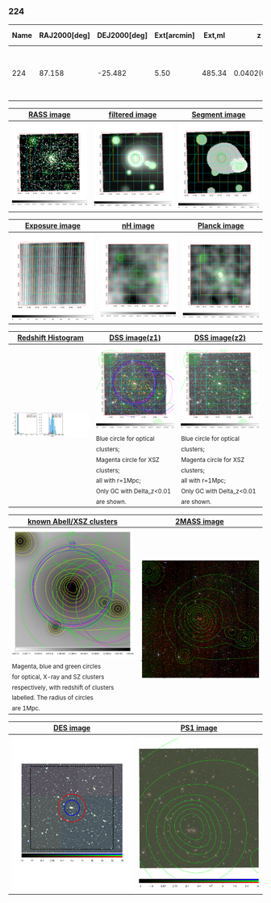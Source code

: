 <div STYLE="page-break-after: always;"></div>

### 224

|Name|RAJ2000[deg]|DEJ2000[deg] |Ext[arcmin]| Ext,ml | z | z_src| C|GC(XSZ,Delta_z<0.01)| GC(OPT,Delta_z<0.01)|GC| R_sig[arcmin] | R500[arcmin] | R500[Mpc]| CRsig[c/s] | CR500[c/s] |L500[1E44 erg/s]|F500[1E-12 erg/s/cm^2]| M500[1E14 Msun]|Tx[keV]|Cnt_sig|Beta|Rc[arcmin]|Comment|Alias|
|---|---|---|---|---|---|------|---|--------|---------|----------|---|---|---|---|---|---|---|---|---|---|---|---|---|---|
|224| 87.158| -25.482| 5.50| 485.34| 0.0402(0.005)| z1, z_xsz| B| MCXC, PSZ2, Tar, XB| A, N, W| A, MCXC, N, PSZ2, Tar, W, XB| 26.675| 17.250| 0.823| 0.832(0.058)| 0.786(0.054)| 0.564(0.025)| 14.962(0.672)| 1.65(0.04)| 2.95(0.04)| 491.0| 0.602(-0.025+0.028)| 4.961(-0.467+0.507)| -| k530|

|[RASS image](../image/224/224_img.pdf)|[filtered image](../image/224/224_fil.pdf)|[Segment image](../image/224/224_seg.pdf)|
|-------------------|--------------------|-------------------|
| <img src="../image/224/224_img.png" width="300">  | <img src="../image/224/224_fil.png" width="300">   | <img src="../image/224/224_seg.png" width="300">  |

|[Exposure image](../image/224/224_mex.pdf)| [nH image](../image/224/224_nh.pdf)| [Planck image](../image/224/224_p.pdf)|
|-------------------|--------------------|-------------------|
|<img src="../image/224/224_mex.png" width="300">   | <img src="../image/224/224_nh.png" width="300">    | <img src="../image/224/224_p.png" width="300"> |

|[Redshift Histogram](../image/224/224_zg.pdf) | [DSS image(z1)](../image/224/224_dss_z1.pdf)      |  [DSS image(z2)](../image/224/224_dss_z2.pdf)    |
|-------------------|--------------------|-------------------|
|<img src="../image/224/224_zg.png" width="300"> |<img src="../image/224/224_dss_z1.png" width="300"> <sub><br>Blue circle for optical clusters; <br>Magenta circle for XSZ clusters; <br>all with r=1Mpc; <br>Only GC with Delta_z<0.01 are shown. </sub>| <img src="../image/224/224_dss_z2.png" width="300"><sub><br>Blue circle for optical clusters; <br>Magenta circle for XSZ clusters; <br>all with r=1Mpc; <br>Only GC with Delta_z<0.01 are shown. </sub> |

|[known Abell/XSZ clusters](../image/224/224_gc.pdf) | [2MASS image](../image/224/224_2mass.pdf)      |
|-------------------|-------------------|
|<img src=../image/224/224_gc.png width="300"> <br><sub>Magenta, blue and green circles <br>for optical, X-ray and SZ clusters <br>respectively, with redshift of clusters <br>labelled. The radius of circles <br>are 1Mpc.</sub>|<img src="../image/224/224_2mass.png" width="300">  |

|[DES image](../image/224/224_des.pdf)   |[PS1 image](../image/224/224_ps1.pdf)            |
|-------------------|-------------------|
| <img src="../image/224/224_des.pdf" width="300">  | <img src="../image/224/224_ps1.pdf" width="300">  |
